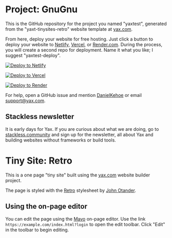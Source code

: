 # Project: GnuGnu

This is the GitHub repository for the project you named "yaxtest", generated from the "yaxt-tinysites-retro" website template at [yax.com](https://yax.com).

From here, deploy your website for free hosting. Just click a button to deploy your website to [Netlify](https://www.netlify.com/), [Vercel](https://vercel.com/), or [Render.com](https://render.com/). During the process, you will create a second repo for deployment. Name it what you like; I suggest "yaxtest-deploy".

[![Deploy to Netlify](https://www.netlify.com/img/deploy/button.svg)](https://app.netlify.com/start/deploy?repository=https://github.com/Lawnmowerrobot/yaxtest)

[![Deploy to Vercel](https://vercel.com/button)](https://vercel.com/import/project?template=https://github.com/Lawnmowerrobot/yaxtest)

[![Deploy to Render](https://render.com/images/deploy-to-render-button.svg)](https://render.com/deploy)

For help, open a GitHub issue and mention [DanielKehoe](https://github.com/DanielKehoe) or email [support@yax.com](mailto:support@yax.com?subject=[GitHub]%20yaxtest).

## Stackless newsletter

It is early days for Yax. If you are curious about what we are doing, go to [stackless.community](https://stackless.community/) and sign up for the newsletter, all about Yax and building websites without frameworks or build tools.



# Tiny Site: Retro

This is a one page "tiny site" built using the [yax.com](https://yax.com/) website builder project.

The page is styled with the [Retro](https://kimeiga.github.io/bahunya/) stylesheet by [John Otander](https://johno.com/).

## Using the on-page editor

You can edit the page using the [Mavo](https://mavo.io/) on-page editor. Use the link `https://example.com/index.html?login` to open the edit toolbar. Click "Edit" in the toolbar to begin editing.
